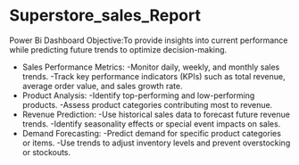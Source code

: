 # Superstore_sales_Report
Power Bi Dashboard
Objective:To provide insights into current performance while predicting future trends to optimize decision-making.
* Sales Performance Metrics:
-Monitor daily, weekly, and monthly sales trends.
-Track key performance indicators (KPIs) such as total revenue, average order value, and sales growth rate.
* Product Analysis:
-Identify top-performing and low-performing products.
-Assess product categories contributing most to revenue.
* Revenue Prediction:
-Use historical sales data to forecast future revenue trends.
-Identify seasonality effects or special event impacts on sales.
* Demand Forecasting:
-Predict demand for specific product categories or items.
-Use trends to adjust inventory levels and prevent overstocking or stockouts.
